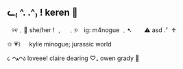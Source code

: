 ᓚ₍ ^. .^₎ ! keren 🐾
-
⠀୨୧﹒🦕 she/her ! ﹐
⠀﹒୭ ig: m4nogue ﹒➷
⠀ ⚠ asd .〞♰

✩ 💗꒱⠀⠀kylie minogue; jurassic world 

૮ ᴖﻌᴖა loveee! claire dearing ♡₊ owen grady 🌈
